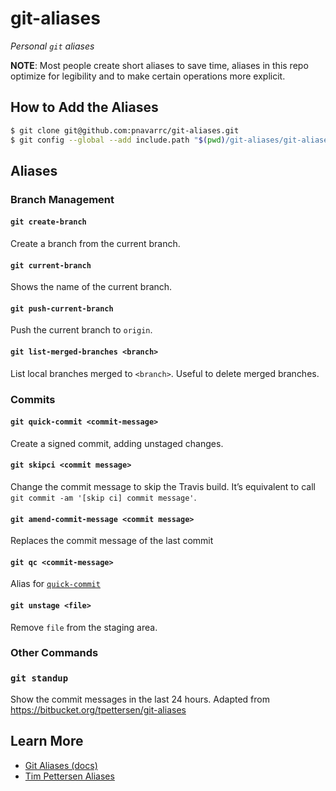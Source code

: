 # git-aliases

_Personal `git` aliases_

**NOTE**: Most people create short aliases to save time, aliases in this repo optimize for legibility and to make certain operations more explicit.

## How to Add the Aliases

```sh
$ git clone git@github.com:pnavarrc/git-aliases.git
$ git config --global --add include.path "$(pwd)/git-aliases/git-aliases"
```

## Aliases

### Branch Management

#### `git create-branch`

Create a branch from the current branch.

#### `git current-branch`

Shows the name of the current branch.

#### `git push-current-branch`

Push the current branch to `origin`.

#### `git list-merged-branches <branch>`

List local branches merged to `<branch>`. Useful to delete merged branches.

### Commits

#### `git quick-commit <commit-message>`

Create a signed commit, adding unstaged changes.

#### `git skipci <commit message>`

Change the commit message to skip the Travis build. It’s equivalent to call `git commit -am '[skip ci] commit message'`.

#### `git amend-commit-message <commit message>`

Replaces the commit message of the last commit

#### `git qc <commit-message>`

Alias for [`quick-commit`](#git-quick-commit-commit-message)

#### `git unstage <file>`

Remove `file` from the staging area.

### Other Commands

### `git standup`

Show the commit messages in the last 24 hours. Adapted from https://bitbucket.org/tpettersen/git-aliases

## Learn More

- [Git Aliases (docs)](https://git-scm.com/book/en/v2/Git-Basics-Git-Aliases)
- [Tim Pettersen Aliases](https://bitbucket.org/tpettersen/git-aliases)
